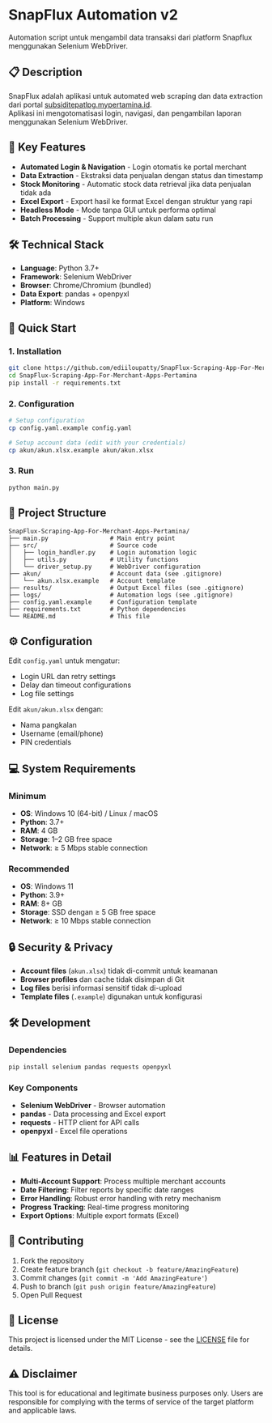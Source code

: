 # SnapFlux Automation v2

Automation script untuk mengambil data transaksi dari platform Snapflux menggunakan Selenium WebDriver.

## 📋 Description

SnapFlux adalah aplikasi untuk automated web scraping dan data extraction dari portal [subsiditepatlpg.mypertamina.id](https://subsiditepatlpg.mypertamina.id).  
Aplikasi ini mengotomatisasi login, navigasi, dan pengambilan laporan menggunakan Selenium WebDriver.

## 🚀 Key Features

- **Automated Login & Navigation** - Login otomatis ke portal merchant
- **Data Extraction** - Ekstraksi data penjualan dengan status dan timestamp
- **Stock Monitoring** - Automatic stock data retrieval jika data penjualan tidak ada
- **Excel Export** - Export hasil ke format Excel dengan struktur yang rapi
- **Headless Mode** - Mode tanpa GUI untuk performa optimal
- **Batch Processing** - Support multiple akun dalam satu run

## 🛠️ Technical Stack

- **Language**: Python 3.7+
- **Framework**: Selenium WebDriver
- **Browser**: Chrome/Chromium (bundled)
- **Data Export**: pandas + openpyxl
- **Platform**: Windows

## 🚀 Quick Start

### 1. Installation

```bash
git clone https://github.com/ediiloupatty/SnapFlux-Scraping-App-For-Merchant-Apps-Pertamina.git
cd SnapFlux-Scraping-App-For-Merchant-Apps-Pertamina
pip install -r requirements.txt
```

### 2. Configuration

```bash
# Setup configuration
cp config.yaml.example config.yaml

# Setup account data (edit with your credentials)
cp akun/akun.xlsx.example akun/akun.xlsx
```

### 3. Run

```bash
python main.py
```

## 📁 Project Structure

```
SnapFlux-Scraping-App-For-Merchant-Apps-Pertamina/
├── main.py                 # Main entry point
├── src/                    # Source code
│   ├── login_handler.py    # Login automation logic
│   ├── utils.py            # Utility functions
│   └── driver_setup.py     # WebDriver configuration
├── akun/                   # Account data (see .gitignore)
│   └── akun.xlsx.example   # Account template
├── results/                # Output Excel files (see .gitignore)
├── logs/                   # Automation logs (see .gitignore)
├── config.yaml.example     # Configuration template
├── requirements.txt        # Python dependencies
└── README.md               # This file
```

## ⚙️ Configuration

Edit `config.yaml` untuk mengatur:

- Login URL dan retry settings
- Delay dan timeout configurations
- Log file settings

Edit `akun/akun.xlsx` dengan:

- Nama pangkalan
- Username (email/phone)
- PIN credentials

## 💻 System Requirements

### Minimum

- **OS**: Windows 10 (64-bit) / Linux / macOS
- **Python**: 3.7+
- **RAM**: 4 GB
- **Storage**: 1–2 GB free space
- **Network**: ≥ 5 Mbps stable connection

### Recommended

- **OS**: Windows 11
- **Python**: 3.9+
- **RAM**: 8+ GB
- **Storage**: SSD dengan ≥ 5 GB free space
- **Network**: ≥ 10 Mbps stable connection

## 🔒 Security & Privacy

- **Account files** (`akun.xlsx`) tidak di-commit untuk keamanan
- **Browser profiles** dan cache tidak disimpan di Git
- **Log files** berisi informasi sensitif tidak di-upload
- **Template files** (`.example`) digunakan untuk konfigurasi

## 🛠️ Development

### Dependencies

```bash
pip install selenium pandas requests openpyxl
```

### Key Components

- **Selenium WebDriver** - Browser automation
- **pandas** - Data processing and Excel export
- **requests** - HTTP client for API calls
- **openpyxl** - Excel file operations

## 📊 Features in Detail

- **Multi-Account Support**: Process multiple merchant accounts
- **Date Filtering**: Filter reports by specific date ranges
- **Error Handling**: Robust error handling with retry mechanism
- **Progress Tracking**: Real-time progress monitoring
- **Export Options**: Multiple export formats (Excel)

## 🤝 Contributing

1. Fork the repository
2. Create feature branch (`git checkout -b feature/AmazingFeature`)
3. Commit changes (`git commit -m 'Add AmazingFeature'`)
4. Push to branch (`git push origin feature/AmazingFeature`)
5. Open Pull Request

## 📝 License

This project is licensed under the MIT License - see the [LICENSE](LICENSE) file for details.

## ⚠️ Disclaimer

This tool is for educational and legitimate business purposes only. Users are responsible for complying with the terms of service of the target platform and applicable laws.
